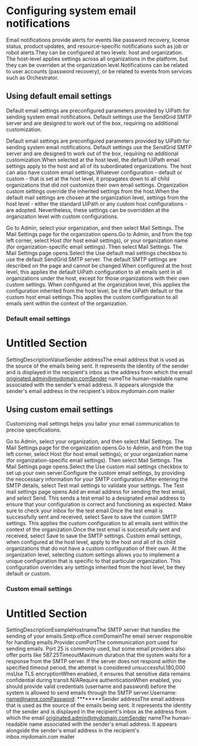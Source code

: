 ﻿# Configuring system email notifications

Email notifications provide alerts for events like password recovery, license status, product updates, and resource-specific notifications such as job or robot alerts.They can be configured at two levels: host and organization. The host-level applies settings across all organizations in the platform, but they can be overriden at the organization level.Notifications can be related to user accounts (password recovery), or be related to events from services such as Orchestrator.

## Using default email settings

Default email settings are preconfigured parameters provided by UiPath for sending system email notifications. Default settings use the SendGrid SMTP server and are designed to work out of the box, requiring no additional customization.

Default email settings are preconfigured parameters provided by UiPath for sending system email notifications. Default settings use the SendGrid SMTP server and are designed to work out of the box, requiring no additional customization.When selected at the host level, the default UiPath email settings apply to the host and all of its subordinated organizations. The host can also have custom email settings.Whatever configuration - default or custom - that is set at the host level, it propagates down to all child organizations that did not customize their own email settings. Organization custom settings override the inherited settings from the host.When the default mail settings are chosen at the organization level, settings from the host level - either the standard UiPath or any custom host configurations - are adopted. Nevertheless, these settings can be overridden at the organization level with custom configurations.

Go to Admin, select your organization, and then select Mail Settings. The Mail Settings page for the organization opens.Go to Admin, and from the top left corner, select Host (for host email settings), or your organization name (for organization-specific email settings). Then select Mail Settings. The Mail Settings page opens.Select the Use default mail settings checkbox to use the default SendGrid SMTP server. The default SMTP settings are described on the page and cannot be changed.When configured at the host level, this applies the default UiPath configuration to all emails sent in all organizations under the host, except for those organizations with their own custom settings. When configured at the organization level, this applies the configuration inherited from the host level, be it the UiPath default or the custom host email settings.This applies the custom configuration to all emails sent within the context of the organization.


### Default email settings

# Untitled Section

SettingDescriptionValueSender addressThe email address that is used as the source of the emails being sent. It represents the identity of the sender and is displayed in the recipient's inbox as the address from which the email originated.admin@mydomain.comSender nameThe human-readable name associated with the sender's email address. It appears alongside the sender's email address in the recipient's inbox.mydomain.com mailer


## Using custom email settings

Customizing mail settings helps you tailor your email communication to precise specifications.

Go to Admin, select your organization, and then select Mail Settings. The Mail Settings page for the organization opens.Go to Admin, and from the top left corner, select Host (for host email settings), or your organization name (for organization-specific email settings). Then select Mail Settings. The Mail Settings page opens.Select the Use custom mail settings checkbox to set up your own server.Configure the custom email settings, by providing the neccessary information for your SMTP configuration.After entering the SMTP details, select Test mail settings to validate your settings. The Test mail settings page opens.Add an email address for sending the test email, and select Send. This sends a test email to a designated email address to ensure that your configuration is correct and functioning as expected. Make sure to check your inbox for the test email.Once the test email is successfully sent and received, select Save to save the custom SMTP settings. This applies the custom configuration to all emails sent within the context of the organization.Once the test email is successfully sent and received, select Save to save the SMTP settings. Custom email settings, when configured at the host level, apply to the host and all of its child organizations that do not have a custom configuration of their own. At the organization level, selecting custom settings allows you to implement a unique configuration that is specific to that particular organization. This configuration overrides any settings inherited from the host level, be they default or custom.


### Custom email settings

# Untitled Section

SettingDescriptionExampleHostnameThe SMTP server that handles the sending of your emails.Smtp.office.comDomainThe email server responsible for handling emails.Provider.comPortThe communication port used for sending emails. Port 25 is commonly used, but some email providers also offer ports like 587.25TimeoutMaximum duration that the system waits for a response from the SMTP server. If the server does not respond within the specified timeout period, the attempt is considered unsuccessful.180,000 msUse TLS encryptionWhen enabled, it ensures that sensitive data remains confidential during transit.N/ARequire authenticationWhen enabled, you should provide valid credentials (username and password) before the system is allowed to send emails through the SMTP server.Username: name@name.comPassword: ********Sender addressThe email address that is used as the source of the emails being sent. It represents the identity of the sender and is displayed in the recipient's inbox as the address from which the email originated.admin@mydomain.comSender nameThe human-readable name associated with the sender's email address. It appears alongside the sender's email address in the recipient's inbox.mydomain.com mailer

